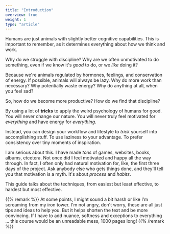 ```yaml
---
title: "Introduction"
overview: true
weight: 1
type: "article"
---
```


Humans are just animals with slightly better cognitive capabilities. This is important to remember, as it determines everything about how we think and work.

Why do we struggle with discipline? Why are we often unmotivated to do something, even if we know it's _good_ to do, or we _like_ doing it?

Because we're animals regulated by hormones, feelings, and conservation of energy. If possible, animals will always be lazy. Why do more work than necessary? Why potentially waste energy? Why do anything at all, when you feel sad?

So, how do we become more productive? How do we find that discipline?

By using a lot of **tricks** to apply the weird psychology of humans for good. You will never change our nature. You will never truly feel motivated for _everything_ and have energy for _everything_.

Instead, you can design your workflow and lifestyle to _trick_ yourself into accomplishing stuff. To use laziness to your advantage. To prefer consistency over tiny moments of inspiration.

I am serious about this. I have made _tons_ of games, websites, books, albums, etcetera. Not once did I feel motivated and happy all the way through. In fact, I often only had natural motivation for, like, the first three days of the project. Ask anybody else who gets things done, and they'll tell you that motivation is a myth. It's about _process_ and _habits_.

This guide talks about the techniques, from easiest but least effective, to hardest but most effective.

{{% remark %}}
At some points, I might sound a bit harsh or like I'm screaming from my iron tower. I'm not angry, don't worry, these are all just tips and ideas to help you. But it helps shorten the text and be more convincing. If I have to add nuance, softness and exceptions to everything ... this course would be an unreadable mess, 1000 pages long!
{{% /remark %}}